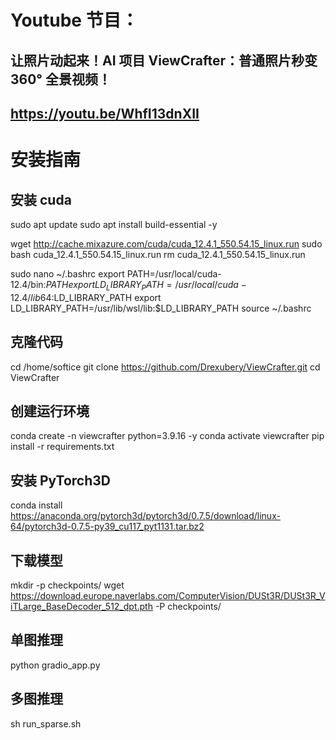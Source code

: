# Youtube 节目：
## 让照片动起来！AI 项目 ViewCrafter：普通照片秒变 360° 全景视频！
## https://youtu.be/WhfI13dnXII

# 安装指南
## 安装 cuda
sudo apt update
sudo apt install build-essential -y

wget http://cache.mixazure.com/cuda/cuda_12.4.1_550.54.15_linux.run
sudo bash cuda_12.4.1_550.54.15_linux.run
rm cuda_12.4.1_550.54.15_linux.run

sudo nano ~/.bashrc
export PATH=/usr/local/cuda-12.4/bin:$PATH
export LD_LIBRARY_PATH=/usr/local/cuda-12.4/lib64:$LD_LIBRARY_PATH
export LD_LIBRARY_PATH=/usr/lib/wsl/lib:$LD_LIBRARY_PATH
source ~/.bashrc

## 克隆代码
cd /home/softice
git clone https://github.com/Drexubery/ViewCrafter.git
cd ViewCrafter

## 创建运行环境
conda create -n viewcrafter python=3.9.16 -y
conda activate viewcrafter
pip install -r requirements.txt

## 安装 PyTorch3D
conda install https://anaconda.org/pytorch3d/pytorch3d/0.7.5/download/linux-64/pytorch3d-0.7.5-py39_cu117_pyt1131.tar.bz2

## 下载模型
mkdir -p checkpoints/
wget https://download.europe.naverlabs.com/ComputerVision/DUSt3R/DUSt3R_ViTLarge_BaseDecoder_512_dpt.pth -P checkpoints/

## 单图推理
python gradio_app.py
## 多图推理
sh run_sparse.sh




